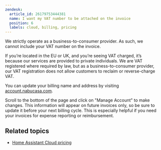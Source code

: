 ```yaml
---
zendesk:
  article_id: 26179753444381
  name: I want my VAT number to be attached on the invoice
  position: 6
  labels: cloud, billing, pricing
---
```


We strictly operate as a business-to-consumer provider. As such, we cannot include your VAT number on the invoice.

If you’re located in the EU or UK, and you’re seeing VAT charged, it’s because our services are provided to private individuals. We are VAT registered where required by law, but as a business-to-consumer provider, our VAT registration does not allow customers to reclaim or reverse-charge VAT.

You can update your billing name and address by visiting [account.nabucasa.com](https://account.nabucasa.com/).

Scroll to the bottom of the page and click on "Manage Account" to make changes. This information will appear on future invoices only, so be sure to update it before your next billing cycle. This is especially helpful if you need your invoices for expense reporting or reimbursement.

## Related topics

- [Home Assistant Cloud pricing](https://www.nabucasa.com/pricing/)
